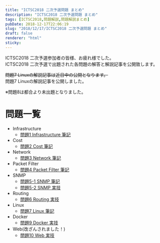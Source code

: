 ```yaml
---
title: "ICTSC2018 二次予選問題 まとめ"
description: "ICTSC2018 二次予選問題 まとめ"
tags: [ICTSC2018,問題解説,問題解説まとめ]
pubDate: 2018-12-17T22:06:19
slug: "2018/12/17/ICTSC2018 二次予選問題 まとめ"
draft: false
renderer: "html"
sticky: 
---
```


<p>ICTSC2018 二次予選参加者の皆様、お疲れ様でした。<br />
ICTSC2018 二次予選で出題された各問題の解答と解説記事を公開致します。</p>
<p><del datetime="2018-12-24T15:05:42+00:00">問題7 Linuxの解説記事は近日中の公開となります。</del><br />
問題7 Linuxの解説記事を公開しました。</p>
<p>※問題8は都合より未出題となりました。</p>
<h1>問題一覧</h1>
<ul>
<li>Infrastructure
<ul>
<li><a href="/tech-blog/2018/12/17/ictsc2018-prep02-infrastructure-w/">問題1 Infrastructure 筆記</a></li>
</ul>
</li>
<li>Cost
<ul>
<li><a href="/tech-blog/2018/12/18/ictsc2018-prep02-cost-w/">問題2 Cost 筆記</a></li>
</ul>
</li>
<li>Network
<ul>
<li><a href="/tech-blog/2018/12/17/ictsc2018-prep02-network-w/">問題3 Network 筆記</a></li>
</ul>
</li>
<li>Packet Filter
<ul>
<li><a href="/tech-blog/2018/12/17/ictsc2018-prep02-packetfilter-w/">問題4 Packet Filter 筆記</a></li>
</ul>
</li>
<li>SNMP
<ul>
<li><a href="/tech-blog/2018/12/17/ictsc2018-prep02-snmp-w/">問題5-1 SNMP 筆記</a></li>
<li><a href="/tech-blog/2018/12/18/ictsc2018-prep02-snmp-p/">問題5-2 SNMP 実技</a></li>
</ul>
</li>
<li>Routing
<ul>
<li><a href="/tech-blog/2018/12/17/ictsc2018-prep02-routing-p/">問題6 Routing 実技</a></li>
</ul>
</li>
<li>Linux
<ul>
<li><a href="/tech-blog/2018/12/21/ictsc2018-prep02-linux-w/">問題7 Linux 筆記</a></li>
</ul>
</li>
<li>Docker
<ul>
<li><a href="/tech-blog/2018/12/17/ictsc2018-prep02-docker-p/">問題9 Docker 実技</a></li>
</ul>
</li>
<li>Web(改ざんされました！)
<ul>
<li><a href="/tech-blog/2018/12/17/ictsc2018-prep02-web-p/">問題10 Web 実技</a></li>
</ul>
</li>
</ul>
